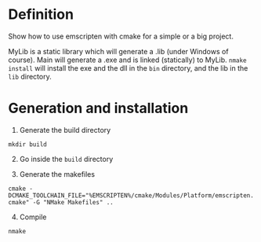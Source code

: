 # Definition

Show how to use emscripten with cmake for a simple or a big project.

MyLib is a static library which will generate a .lib (under Windows of course).
Main will generate a .exe and is linked (statically) to MyLib.
`nmake install` will install the exe and the dll in the `bin` directory, and the lib in the `lib` directory.

# Generation and installation

1. Generate the build directory

`mkdir build`

2. Go inside the `build` directory

3. Generate the makefiles

`cmake -DCMAKE_TOOLCHAIN_FILE="%EMSCRIPTEN%/cmake/Modules/Platform/emscripten.cmake" -G "NMake Makefiles" ..`

4. Compile

`nmake`
